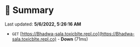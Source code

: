 # 📖 Summary
Last updated: **5/6/2022, 5:26:16 AM**

- `GET` [https://Bhadwa-sala.toxicblte.repl.co](https://Bhadwa-sala.toxicblte.repl.co) - **Down** (71ms)
